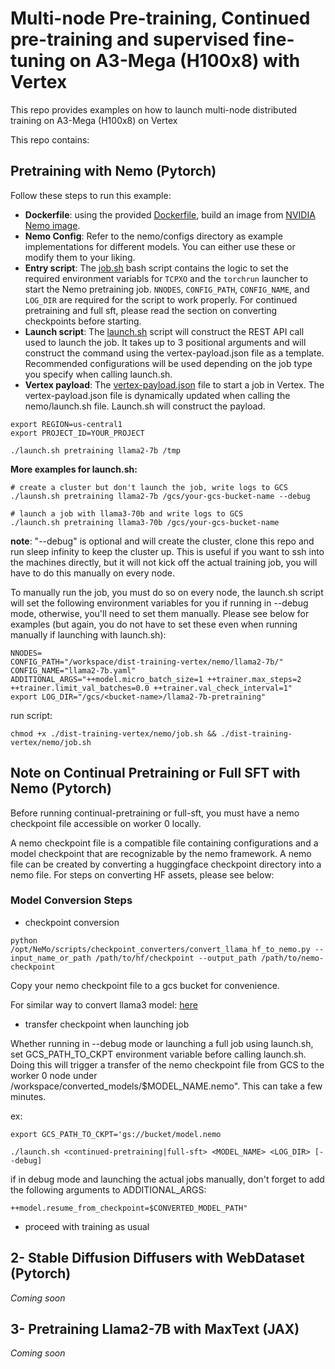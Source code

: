 # Multi-node Pre-training, Continued pre-training and supervised fine-tuning on A3-Mega (H100x8) with Vertex
This repo provides examples on how to launch multi-node distributed training on A3-Mega (H100x8) on Vertex

This repo contains:

## Pretraining with Nemo (Pytorch)
Follow these steps to run this example:

- **Dockerfile**: using the provided [Dockerfile](nemo/Dockerfile), build an image from [NVIDIA Nemo image](https://catalog.ngc.nvidia.com/orgs/nvidia/containers/nemo/tags).
- **Nemo Config**: Refer to the nemo/configs directory as example implementations for different models. You can either use these or modify them to your liking.
- **Entry script**: The [job.sh](nemo/job.sh) bash script contains the logic to set the required environment variabls for `TCPXO` and the `torchrun` launcher to start the Nemo pretraining job. `NNODES`, `CONFIG_PATH`, `CONFIG_NAME`, and `LOG_DIR` are required for the script to work properly. For continued pretraining and full sft, please read the section on converting checkpoints before starting.
- **Launch script**: The [launch.sh](nemo/launch.sh) script will construct the REST API call used to launch the job. It takes up to 3 positional arguments and will construct the command using the vertex-payload.json file as a template. Recommended configurations will be used depending on the job type you specify when calling launch.sh.
- **Vertex payload**: The [vertex-payload.json](nemo/vertex-payload.json) file to start a job in Vertex. The vertex-payload.json file is dynamically updated when calling the nemo/launch.sh file. Launch.sh will construct the payload.  
```
export REGION=us-central1
export PROJECT_ID=YOUR_PROJECT

./launch.sh pretraining llama2-7b /tmp
```

**More examples for launch.sh:**

```
# create a cluster but don't launch the job, write logs to GCS
./launsh.sh pretraining llama2-7b /gcs/your-gcs-bucket-name --debug

# launch a job with llama3-70b and write logs to GCS
./launch.sh pretraining llama3-70b /gcs/your-gcs-bucket-name 
```
**note**: "--debug" is optional and will create the cluster, clone this repo and run sleep infinity to keep the cluster up. This is useful if you want to ssh into the machines directly, but it will not kick off the actual training job, you will have to do this manually on every node.

To manually run the job, you must do so on every node, the launch.sh script will set the following environment variables for you if running in --debug mode, otherwise, you'll need to set them manually. Please see below for examples (but again, you do not have to set these even when running manually if launching with launch.sh):

```
NNODES=
CONFIG_PATH="/workspace/dist-training-vertex/nemo/llama2-7b/"
CONFIG_NAME="llama2-7b.yaml"
ADDITIONAL_ARGS="++model.micro_batch_size=1 ++trainer.max_steps=2 ++trainer.limit_val_batches=0.0 ++trainer.val_check_interval=1"
export LOG_DIR="/gcs/<bucket-name>/llama2-7b-pretraining"
```
run script:
```
chmod +x ./dist-training-vertex/nemo/job.sh && ./dist-training-vertex/nemo/job.sh
```

## Note on Continual Pretraining or Full SFT with Nemo (Pytorch)

Before running continual-pretraining or full-sft, you must have a nemo checkpoint file accessible on worker 0 locally.

A nemo checkpoint file is a compatible file containing configurations and a model checkpoint that are recognizable by the nemo framework. A nemo file can be created by converting a huggingface checkpoint directory into a nemo file. For steps on converting HF assets, please see below:

### Model Conversion Steps 
- checkpoint conversion
```
python /opt/NeMo/scripts/checkpoint_converters/convert_llama_hf_to_nemo.py --input_name_or_path /path/to/hf/checkpoint --output_path /path/to/nemo-checkpoint   
```

Copy your nemo checkpoint file to a gcs bucket for convenience.

For similar way to convert llama3 model: [here](https://docs.nvidia.com/nemo-framework/user-guide/latest/llms/starcoder2/checkpointconversion.html)

- transfer checkpoint when launching job

Whether running in --debug mode or launching a full job using launch.sh, set GCS_PATH_TO_CKPT environment variable before calling launch.sh. Doing this will trigger a transfer of the nemo checkpoint file from GCS to the worker 0 node under /workspace/converted_models/$MODEL_NAME.nemo". This can take a few minutes.

ex:
```
export GCS_PATH_TO_CKPT='gs://bucket/model.nemo

./launch.sh <continued-pretraining|full-sft> <MODEL_NAME> <LOG_DIR> [--debug]
```


if in debug mode and launching the actual jobs manually, don't forget to add the following arguments to ADDITIONAL_ARGS:
```
++model.resume_from_checkpoint=$CONVERTED_MODEL_PATH"
```
- proceed with training as usual

## 2- Stable Diffusion Diffusers with WebDataset (Pytorch)
*Coming soon*

## 3- Pretraining Llama2-7B with MaxText (JAX)
*Coming soon*

